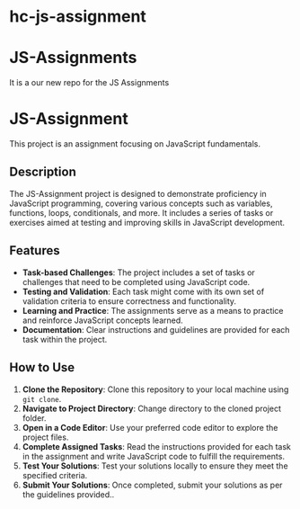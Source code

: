 # hc-js-assignment
# JS-Assignments
It is a our new repo for the JS Assignments

# JS-Assignment

This project is an assignment focusing on JavaScript fundamentals.

## Description

The JS-Assignment project is designed to demonstrate proficiency in JavaScript programming, covering various concepts such as variables, functions, loops, conditionals, and more. It includes a series of tasks or exercises aimed at testing and improving skills in JavaScript development.

## Features

- **Task-based Challenges**: The project includes a set of tasks or challenges that need to be completed using JavaScript code.
- **Testing and Validation**: Each task might come with its own set of validation criteria to ensure correctness and functionality.
- **Learning and Practice**: The assignments serve as a means to practice and reinforce JavaScript concepts learned.
- **Documentation**: Clear instructions and guidelines are provided for each task within the project.

## How to Use

1. **Clone the Repository**: Clone this repository to your local machine using `git clone`.
2. **Navigate to Project Directory**: Change directory to the cloned project folder.
3. **Open in a Code Editor**: Use your preferred code editor to explore the project files.
4. **Complete Assigned Tasks**: Read the instructions provided for each task in the assignment and write JavaScript code to fulfill the requirements.
5. **Test Your Solutions**: Test your solutions locally to ensure they meet the specified criteria.
6. **Submit Your Solutions**: Once completed, submit your solutions as per the guidelines provided..



